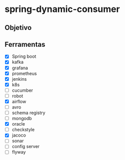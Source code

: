 # spring-dynamic-consumer

## Objetivo





## Ferramentas

- [x] Spring boot
- [x] kafka
- [x] grafana
- [x] prometheus
- [x] jenkins
- [x] k8s
- [ ] cucumber
- [ ] robot
- [x] airflow
- [ ] avro
- [ ] schema registry
- [ ] mongodb
- [x] oracle
- [ ] checkstyle
- [x] jacoco
- [ ] sonar
- [ ] config server
- [ ] flyway